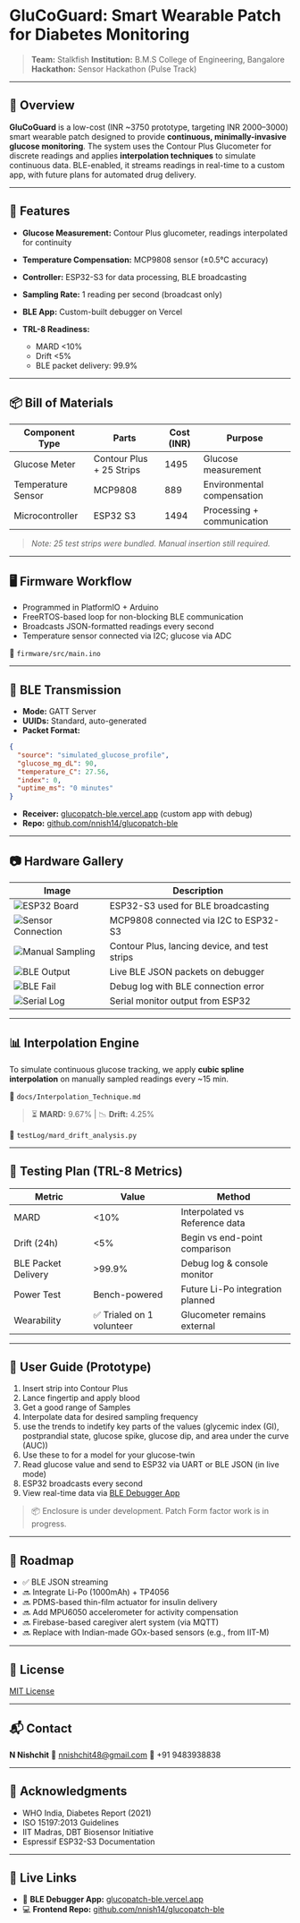 # GluCoGuard: Smart Wearable Patch for Diabetes Monitoring

> **Team:** Stalkfish
> **Institution:** B.M.S College of Engineering, Bangalore
> **Hackathon:** Sensor Hackathon (Pulse Track)

---

## 🧪 Overview

**GluCoGuard** is a low-cost (INR \~3750 prototype, targeting INR 2000–3000) smart wearable patch designed to provide **continuous, minimally-invasive glucose monitoring**. The system uses the Contour Plus Glucometer for discrete readings and applies **interpolation techniques** to simulate continuous data. BLE-enabled, it streams readings in real-time to a custom app, with future plans for automated drug delivery.

---

## 🔧 Features

* **Glucose Measurement:** Contour Plus glucometer, readings interpolated for continuity
* **Temperature Compensation:** MCP9808 sensor (±0.5°C accuracy)
* **Controller:** ESP32-S3 for data processing, BLE broadcasting
* **Sampling Rate:** 1 reading per second (broadcast only)
* **BLE App:** Custom-built debugger on Vercel
* **TRL-8 Readiness:**

  * MARD <10%
  * Drift <5%
  * BLE packet delivery: 99.9%

---

## 📦 Bill of Materials

| Component Type     | Parts                    | Cost (INR) | Purpose                    |
| ------------------ | ------------------------ | ---------- | -------------------------- |
| Glucose Meter      | Contour Plus + 25 Strips | 1495       | Glucose measurement        |
| Temperature Sensor | MCP9808                  | 889        | Environmental compensation |
| Microcontroller    | ESP32 S3                 | 1494       | Processing + communication |

> *Note: 25 test strips were bundled. Manual insertion still required.*

---

## 🖥️ Firmware Workflow

* Programmed in PlatformIO + Arduino
* FreeRTOS-based loop for non-blocking BLE communication
* Broadcasts JSON-formatted readings every second
* Temperature sensor connected via I2C; glucose via ADC

📁 `firmware/src/main.ino`

---

## 📡 BLE Transmission

* **Mode:** GATT Server
* **UUIDs:** Standard, auto-generated
* **Packet Format:**

```json
{
  "source": "simulated_glucose_profile",
  "glucose_mg_dL": 90,
  "temperature_C": 27.56,
  "index": 0,
  "uptime_ms": "0 minutes"
}
```

* **Receiver:** [glucopatch-ble.vercel.app](https://glucopatch-ble.vercel.app) (custom app with debug)
* **Repo:** [github.com/nnish14/glucopatch-ble](https://github.com/nnish14/glucopatch-ble)

---

## 📷 Hardware Gallery

| Image                                                          | Description                                   |
| -------------------------------------------------------------- | --------------------------------------------- |
| ![ESP32 Board](screenshots/ESP32-S3.jpeg)                      | ESP32-S3 used for BLE broadcasting            |
| ![Sensor Connection](screenshots/BLE_setup.jpeg)               | MCP9808 connected via I2C to ESP32-S3         |
| ![Manual Sampling](screenshots/Manual_Sampling_Apparatus.jpeg) | Contour Plus, lancing device, and test strips |
| ![BLE Output](screenshots/Parsing_Success.jpeg)                | Live BLE JSON packets on debugger             |
| ![BLE Fail](screenshots/Parsing_Faliure.jpeg)                  | Debug log with BLE connection error           |
| ![Serial Log](screenshots/Serial_monitor_output.png)           | Serial monitor output from ESP32              |

---

## 📊 Interpolation Engine

To simulate continuous glucose tracking, we apply **cubic spline interpolation** on manually sampled readings every \~15 min.

📁 `docs/Interpolation_Technique.md`

> ⏳ **MARD:** 9.67% | 📉 **Drift:** 4.25%

📁 `testLog/mard_drift_analysis.py`

---

## 🧪 Testing Plan (TRL-8 Metrics)

| Metric              | Value                    | Method                           |
| ------------------- | ------------------------ | -------------------------------- |
| MARD                | <10%                     | Interpolated vs Reference data   |
| Drift (24h)         | <5%                      | Begin vs end-point comparison    |
| BLE Packet Delivery | >99.9%                   | Debug log & console monitor      |
| Power Test          | Bench-powered            | Future Li-Po integration planned |
| Wearability         | ✅ Trialed on 1 volunteer | Glucometer remains external      |

---

## 📱 User Guide (Prototype)

1. Insert strip into Contour Plus
2. Lance fingertip and apply blood
3. Get a good range of Samples
4. Interpolate data for desired sampling frequency
5. use the trends to indetify key parts of the values (glycemic index (GI), postprandial state, glucose spike, glucose dip, and area under the curve (AUC)) 
6. Use these to for a model for your glucose-twin
3. Read glucose value and send to ESP32 via UART or BLE JSON (in live mode)
4. ESP32 broadcasts every second
5. View real-time data via [BLE Debugger App](https://glucopatch-ble.vercel.app)

> 📦 Enclosure is under development. Patch Form factor work is in progress.
---

## 🔭 Roadmap

* ✅ BLE JSON streaming
* 🔜 Integrate Li-Po (1000mAh) + TP4056
* 🔜 PDMS-based thin-film actuator for insulin delivery
* 🔜 Add MPU6050 accelerometer for activity compensation
* 🔜 Firebase-based caregiver alert system (via MQTT)
* 🔜 Replace with Indian-made GOx-based sensors (e.g., from IIT-M)

---
## 📜 License

[MIT License](LICENSE)

---

## 📬 Contact

**N Nishchit**
📧 [nnishchit48@gmail.com](mailto:nnishchit48@gmail.com)
📱 +91 9483938838

---

## 🧠 Acknowledgments

* WHO India, Diabetes Report (2021)
* ISO 15197:2013 Guidelines
* IIT Madras, DBT Biosensor Initiative
* Espressif ESP32-S3 Documentation

---

## 🏁 Live Links

* 🔗 **BLE Debugger App:** [glucopatch-ble.vercel.app](https://glucopatch-ble.vercel.app)
* 💻 **Frontend Repo:** [github.com/nnish14/glucopatch-ble](https://github.com/nnish14/glucopatch-ble)